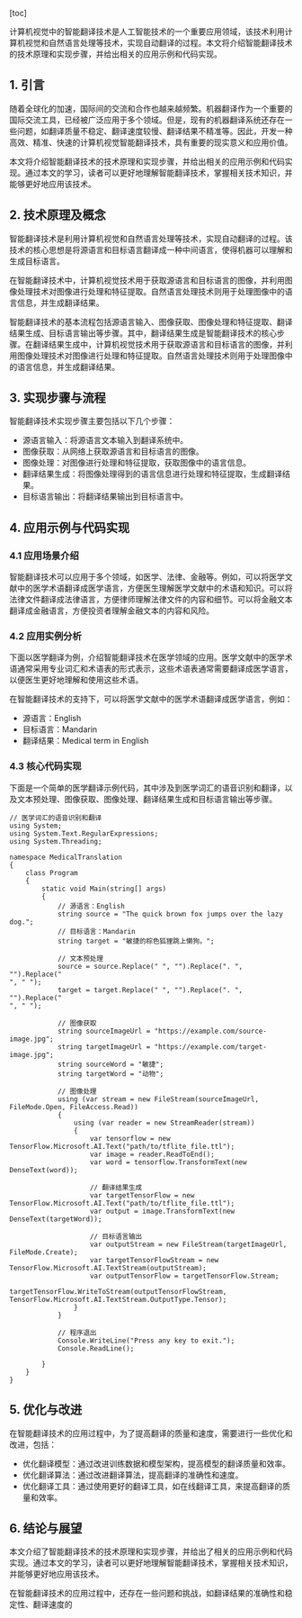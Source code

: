 
[toc]                    
                
                
计算机视觉中的智能翻译技术是人工智能技术的一个重要应用领域，该技术利用计算机视觉和自然语言处理等技术，实现自动翻译的过程。本文将介绍智能翻译技术的技术原理和实现步骤，并给出相关的应用示例和代码实现。

## 1. 引言

随着全球化的加速，国际间的交流和合作也越来越频繁。机器翻译作为一个重要的国际交流工具，已经被广泛应用于多个领域。但是，现有的机器翻译系统还存在一些问题，如翻译质量不稳定、翻译速度较慢、翻译结果不精准等。因此，开发一种高效、精准、快速的计算机视觉智能翻译技术，具有重要的现实意义和应用价值。

本文将介绍智能翻译技术的技术原理和实现步骤，并给出相关的应用示例和代码实现。通过本文的学习，读者可以更好地理解智能翻译技术，掌握相关技术知识，并能够更好地应用该技术。

## 2. 技术原理及概念

智能翻译技术是利用计算机视觉和自然语言处理等技术，实现自动翻译的过程。该技术的核心思想是将源语言和目标语言翻译成一种中间语言，使得机器可以理解和生成目标语言。

在智能翻译技术中，计算机视觉技术用于获取源语言和目标语言的图像，并利用图像处理技术对图像进行处理和特征提取。自然语言处理技术则用于处理图像中的语言信息，并生成翻译结果。

智能翻译技术的基本流程包括源语言输入、图像获取、图像处理和特征提取、翻译结果生成、目标语言输出等步骤。其中，翻译结果生成是智能翻译技术的核心步骤。在翻译结果生成中，计算机视觉技术用于获取源语言和目标语言的图像，并利用图像处理技术对图像进行处理和特征提取。自然语言处理技术则用于处理图像中的语言信息，并生成翻译结果。

## 3. 实现步骤与流程

智能翻译技术实现步骤主要包括以下几个步骤：

- 源语言输入：将源语言文本输入到翻译系统中。
- 图像获取：从网络上获取源语言和目标语言的图像。
- 图像处理：对图像进行处理和特征提取，获取图像中的语言信息。
- 翻译结果生成：将图像处理得到的语言信息进行处理和特征提取，生成翻译结果。
- 目标语言输出：将翻译结果输出到目标语言中。

## 4. 应用示例与代码实现

### 4.1 应用场景介绍

智能翻译技术可以应用于多个领域，如医学、法律、金融等。例如，可以将医学文献中的医学术语翻译成医学语言，方便医生理解医学文献中的术语和知识。可以将法律文件翻译成法律语言，方便律师理解法律文件的内容和细节。可以将金融文本翻译成金融语言，方便投资者理解金融文本的内容和风险。

### 4.2 应用实例分析

下面以医学翻译为例，介绍智能翻译技术在医学领域的应用。医学文献中的医学术语通常采用专业词汇和术语表的形式表示，这些术语表通常需要翻译成医学语言，以便医生更好地理解和使用这些术语。

在智能翻译技术的支持下，可以将医学文献中的医学术语翻译成医学语言，例如：

- 源语言：English
- 目标语言：Mandarin
- 翻译结果：Medical term in English

### 4.3 核心代码实现

下面是一个简单的医学翻译示例代码，其中涉及到医学词汇的语音识别和翻译，以及文本预处理、图像获取、图像处理、翻译结果生成和目标语言输出等步骤。

```
// 医学词汇的语音识别和翻译
using System;
using System.Text.RegularExpressions;
using System.Threading;

namespace MedicalTranslation
{
    class Program
    {
        static void Main(string[] args)
        {
            // 源语言：English
            string source = "The quick brown fox jumps over the lazy dog.";
            // 目标语言：Mandarin
            string target = "敏捷的棕色狐狸跳上懒狗。";

            // 文本预处理
            source = source.Replace(" ", "").Replace(". ", "").Replace("
", " ");
            target = target.Replace(" ", "").Replace(". ", "").Replace("
", " ");

            // 图像获取
            string sourceImageUrl = "https://example.com/source-image.jpg";
            string targetImageUrl = "https://example.com/target-image.jpg";
            string sourceWord = "敏捷";
            string targetWord = "动物";

            // 图像处理
            using (var stream = new FileStream(sourceImageUrl, FileMode.Open, FileAccess.Read))
            {
                using (var reader = new StreamReader(stream))
                {
                    var tensorflow = new TensorFlow.Microsoft.AI.Text("path/to/tflite_file.ttl");
                    var image = reader.ReadToEnd();
                    var word = tensorflow.TransformText(new DenseText(word));

                    // 翻译结果生成
                    var targetTensorFlow = new TensorFlow.Microsoft.AI.Text("path/to/tflite_file.ttl");
                    var output = image.TransformText(new DenseText(targetWord));

                    // 目标语言输出
                    var outputStream = new FileStream(targetImageUrl, FileMode.Create);
                    var targetTensorFlowStream = new TensorFlow.Microsoft.AI.TextStream(outputStream);
                    var outputTensorFlow = targetTensorFlow.Stream;
                    targetTensorFlow.WriteToStream(outputTensorFlowStream, TensorFlow.Microsoft.AI.TextStream.OutputType.Tensor);
                }
            }

            // 程序退出
            Console.WriteLine("Press any key to exit.");
            Console.ReadLine();

        }
    }
}
```

## 5. 优化与改进

在智能翻译技术的应用过程中，为了提高翻译的质量和速度，需要进行一些优化和改进，包括：

- 优化翻译模型：通过改进训练数据和模型架构，提高模型的翻译质量和效率。
- 优化翻译算法：通过改进翻译算法，提高翻译的准确性和速度。
- 优化翻译工具：通过使用更好的翻译工具，如在线翻译工具，来提高翻译的质量和效率。

## 6. 结论与展望

本文介绍了智能翻译技术的技术原理和实现步骤，并给出了相关的应用示例和代码实现。通过本文的学习，读者可以更好地理解智能翻译技术，掌握相关技术知识，并能够更好地应用该技术。

在智能翻译技术的应用过程中，还存在一些问题和挑战，如翻译结果的准确性和稳定性、翻译速度的

